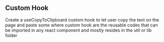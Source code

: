 ## Custom Hook
Create a useCopyToClipboard custom hook to let user copy the text on the page and paste some where
custom hook are the reusable codes that can be imported in any react component and mostly resides in the util or lib folder